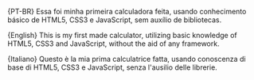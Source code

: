 {PT-BR}
Essa foi minha primeira calculadora feita, usando conhecimento básico de HTML5, CSS3 e JavaScript, sem auxílio de bibliotecas.

{English}
This is my first made calculator, utilizing basic knowledge of HTML5, CSS3 and JavaScript, without the aid of any framework.

{Italiano}
Questo è la mia prima calculatrice fatta, usando conoscenza di base di HTML5, CSS3 e JavaScript, senza l'ausilio delle librerie.
